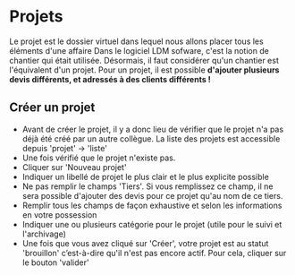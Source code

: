  # Projets

 Le projet est le dossier virtuel dans lequel nous allons placer tous les éléments d'une affaire
 Dans le logiciel LDM sofware, c'est la notion de chantier qui était utilisée.
 Désormais, il faut considérer qu'un chantier est l'équivalent d'un projet.
 Pour un projet, il est possible **d'ajouter plusieurs devis différents, et adressés à des clients différents !**


## Créer un projet

* Avant de créer le projet, il y a donc lieu de vérifier que le projet n'a pas déjà été créé par un autre collègue. La liste des projets est accessible depuis 'projet' → 'liste'
* Une fois vérifié que le projet n'existe pas.
* Cliquer sur 'Nouveau projet'
* Indiquer un libellé de projet le plus clair et le plus explicite possible
* Ne pas remplir le champs 'Tiers'. Si vous remplissez ce champ, il ne sera possible d'ajouter des devis pour ce projet qu'au nom de ce tiers.
* Remplir tous les champs de façon exhaustive et selon les informations en votre possession
* Indiquer une ou plusieurs catégorie pour le projet (utile pour le suivi et l'archivage)
* Une fois que vous avez cliqué sur 'Créer', votre projet est au statut 'brouillon' c’est-à-dire qu'il n'est pas encore actif. Pour cela, cliquer sur le bouton 'valider'




